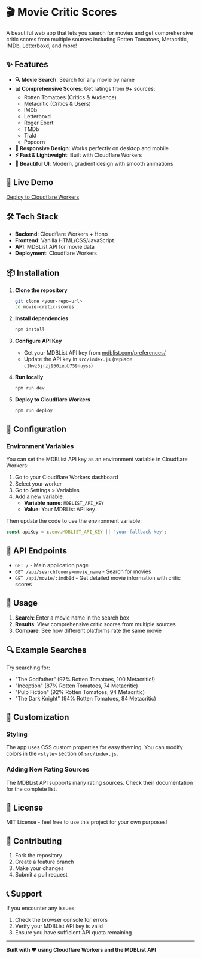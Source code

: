 # 🎬 Movie Critic Scores

A beautiful web app that lets you search for movies and get comprehensive critic scores from multiple sources including Rotten Tomatoes, Metacritic, IMDb, Letterboxd, and more!

## ✨ Features

- **🔍 Movie Search**: Search for any movie by name
- **📊 Comprehensive Scores**: Get ratings from 9+ sources:
  - Rotten Tomatoes (Critics & Audience)
  - Metacritic (Critics & Users)
  - IMDb
  - Letterboxd
  - Roger Ebert
  - TMDb
  - Trakt
  - Popcorn
- **📱 Responsive Design**: Works perfectly on desktop and mobile
- **⚡ Fast & Lightweight**: Built with Cloudflare Workers
- **🎨 Beautiful UI**: Modern, gradient design with smooth animations

## 🚀 Live Demo

[Deploy to Cloudflare Workers](https://workers.cloudflare.com/)

## 🛠️ Tech Stack

- **Backend**: Cloudflare Workers + Hono
- **Frontend**: Vanilla HTML/CSS/JavaScript
- **API**: MDBList API for movie data
- **Deployment**: Cloudflare Workers

## 📦 Installation

1. **Clone the repository**
   ```bash
   git clone <your-repo-url>
   cd movie-critic-scores
   ```

2. **Install dependencies**
   ```bash
   npm install
   ```

3. **Configure API Key**
   - Get your MDBList API key from [mdblist.com/preferences/](https://mdblist.com/preferences/)
   - Update the API key in `src/index.js` (replace `c1hvz5jrzj950iepb759nuyss`)

4. **Run locally**
   ```bash
   npm run dev
   ```

5. **Deploy to Cloudflare Workers**
   ```bash
   npm run deploy
   ```

## 🔧 Configuration

### Environment Variables

You can set the MDBList API key as an environment variable in Cloudflare Workers:

1. Go to your Cloudflare Workers dashboard
2. Select your worker
3. Go to Settings > Variables
4. Add a new variable:
   - **Variable name**: `MDBLIST_API_KEY`
   - **Value**: Your MDBList API key

Then update the code to use the environment variable:

```javascript
const apiKey = c.env.MDBLIST_API_KEY || 'your-fallback-key';
```

## 📖 API Endpoints

- `GET /` - Main application page
- `GET /api/search?query=movie_name` - Search for movies
- `GET /api/movie/:imdbId` - Get detailed movie information with critic scores

## 🎯 Usage

1. **Search**: Enter a movie name in the search box
2. **Results**: View comprehensive critic scores from multiple sources
3. **Compare**: See how different platforms rate the same movie

## 🔍 Example Searches

Try searching for:
- "The Godfather" (97% Rotten Tomatoes, 100 Metacritic!)
- "Inception" (87% Rotten Tomatoes, 74 Metacritic)
- "Pulp Fiction" (92% Rotten Tomatoes, 94 Metacritic)
- "The Dark Knight" (94% Rotten Tomatoes, 84 Metacritic)

## 🎨 Customization

### Styling
The app uses CSS custom properties for easy theming. You can modify colors in the `<style>` section of `src/index.js`.

### Adding New Rating Sources
The MDBList API supports many rating sources. Check their documentation for the complete list.

## 📄 License

MIT License - feel free to use this project for your own purposes!

## 🤝 Contributing

1. Fork the repository
2. Create a feature branch
3. Make your changes
4. Submit a pull request

## 📞 Support

If you encounter any issues:
1. Check the browser console for errors
2. Verify your MDBList API key is valid
3. Ensure you have sufficient API quota remaining

---

**Built with ❤️ using Cloudflare Workers and the MDBList API**
